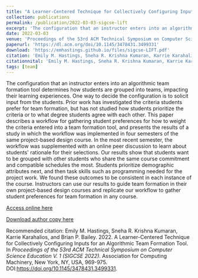 ```yaml
---
title: "A Learner-Centered Technique for Collectively Configuring Inputs for an Algorithmic Team Formation Tool"
collection: publications
permalink: /publication/2022-03-03-sigcse-lift
excerpt: 'The configuration that an instructor enters into an algorithmic team formation tool determines how students are grouped into teams, impacting their learning experiences. One way to decide the configuration is to solicit input from the students. Prior work has investigated the criteria students prefer for team formation, but has not studied how students prioritize the criteria or to what degree students agree with each other. This paper describes a workflow for gathering student preferences for how to weight the criteria entered into a team formation tool, and presents the results of a study in which the workflow was implemented in four semesters of the same project-based design course. In the most recent semester, the workflow was supplemented with an online peer discussion to learn about students&apos; rationale for their selections. Our results show that students want to be grouped with other students who share the same course commitment and compatible schedules the most. Students prioritize demographic attributes next, and then task skills such as programming needed for the project work. We found these outcomes to be consistent in each instance of the course. Instructors can use our results to guide team formation in their own project-based design courses and replicate our workflow to gather student preferences for team formation in any course.'
date: 2022-03-03
venue: 'Proceedings of the 53rd ACM Technical Symposium on Computer Science Education'
paperurl: 'https://dl.acm.org/doi/10.1145/3478431.3499331'
download: 'https://emhastings.github.io/files/sigcse-LIFT.pdf'
citation: 'Emily M. Hastings, Sneha R. Krishna Kumaran, Karrie Karahalios, and Brian P. Bailey. 2022. A Learner-Centered Technique for Collectively Configuring Inputs for an Algorithmic Team Formation Tool. In *Proceedings of the 53rd ACM Technical Symposium on Computer Science Education V. 1 (SIGCSE 2022)*. Association for Computing Machinery, New York, NY, USA, 969-975. DOI:https://doi.org/10.1145/3478431.3499331.'
citationnital: 'Emily M. Hastings, Sneha R. Krishna Kumaran, Karrie Karahalios, and Brian P. Bailey. 2022. A Learner-Centered Technique for Collectively Configuring Inputs for an Algorithmic Team Formation Tool. In Proceedings of the 53rd ACM Technical Symposium on Computer Science Education V. 1 (SIGCSE 2022). Association for Computing Machinery, New York, NY, USA, 969-975. DOI:https://doi.org/10.1145/3478431.3499331.'
tags: [team]
---
```


The configuration that an instructor enters into an algorithmic team formation tool determines how students are grouped into teams, impacting their learning experiences. One way to decide the configuration is to solicit input from the students. Prior work has investigated the criteria students prefer for team formation, but has not studied how students prioritize the criteria or to what degree students agree with each other. This paper describes a workflow for gathering student preferences for how to weight the criteria entered into a team formation tool, and presents the results of a study in which the workflow was implemented in four semesters of the same project-based design course. In the most recent semester, the workflow was supplemented with an online peer discussion to learn about students&apos; rationale for their selections. Our results show that students want to be grouped with other students who share the same course commitment and compatible schedules the most. Students prioritize demographic attributes next, and then task skills such as programming needed for the project work. We found these outcomes to be consistent in each instance of the course. Instructors can use our results to guide team formation in their own project-based design courses and replicate our workflow to gather student preferences for team formation in any course.

[Access online here](https://dl.acm.org/doi/10.1145/3478431.3499331)

[Download author copy here](https://emhastings.github.io/files/sigcse-LIFT.pdf)

Recommended citation: Emily M. Hastings, Sneha R. Krishna Kumaran, Karrie Karahalios, and Brian P. Bailey. 2022. A Learner-Centered Technique for Collectively Configuring Inputs for an Algorithmic Team Formation Tool. In *Proceedings of the 53rd ACM Technical Symposium on Computer Science Education V. 1 (SIGCSE 2022)*. Association for Computing Machinery, New York, NY, USA, 969-975. DOI:https://doi.org/10.1145/3478431.3499331.